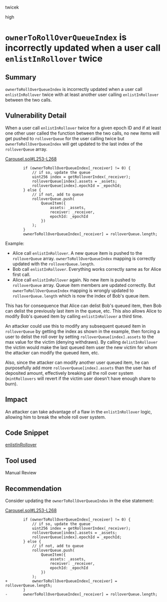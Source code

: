 twicek

high

# `ownerToRollOverQueueIndex` is incorrectly updated when a user call `enlistInRollover` twice

## Summary
`ownerToRollOverQueueIndex` is incorrectly updated when a user call `enlistInRollover` twice with at least another user calling `enlistInRollover` between the two calls.

## Vulnerability Detail
When a user call `enlistInRollover` twice for a given epoch ID and if at least one other user called the function between the two calls, no new items will get pushed to `rolloverQueue` for the user calling twice but `ownerToRollOverQueueIndex` will get updated to the last index of the `rolloverQueue` array.

[Carousel.sol#L253-L268](https://github.com/sherlock-audit/2023-03-Y2K/blob/main/Earthquake/src/v2/Carousel/Carousel.sol#L253-L268)
```solidity
        if (ownerToRollOverQueueIndex[_receiver] != 0) {
            // if so, update the queue
            uint256 index = getRolloverIndex(_receiver);
            rolloverQueue[index].assets = _assets;
            rolloverQueue[index].epochId = _epochId;
        } else {
            // if not, add to queue
            rolloverQueue.push(
                QueueItem({
                    assets: _assets,
                    receiver: _receiver,
                    epochId: _epochId
                })
            );
        }
        ownerToRollOverQueueIndex[_receiver] = rolloverQueue.length;
```


Example:
- Alice call `enlistInRollover`.  A new queue item is pushed to the `rolloverQueue` array. `ownerToRollOverQueueIndex` mapping is correctly updated with the `rolloverQueue.length`.
- Bob call `enlistInRollover`. Everything works correctly same as for Alice first call.
- Alice call `enlistInRollover` again. No new item is pushed to `rolloverQueue` array. Queue item members are updated correctly. But `ownerToRollOverQueueIndex` mapping is wrongly updated to `rolloverQueue.length` which is now the index of Bob's queue item.

This has for consequence that Alice can delist Bob's queued item, then Bob can delist the previously last item in the queue, etc.
This also allows Alice to modify Bob's queued item by calling `enlistInRollover` a third time.

An attacker could use this to modify any subsequent queued item in `rolloverQueue` by getting the index as shown in the example, then forcing a user to delist the roll over by setting `rolloverQueue[index].assets` to the max value for the victim (denying withdraws). By calling `delistInRollover` the victim would make the last queued item user the new victim for whom the attacker can modify the queued item, etc.

Also, since the attacker can modify another user queued item, he can purposefully add more `rolloverQueue[index].assets` than the user has of deposited amount, effectively breaking all the roll over system (`mintRollovers` will revert if the victim user doesn't have enough share to burn).

## Impact
An attacker can take advantage of a flaw in the `enlistInRollover` logic, allowing him to break the whole roll over system.


## Code Snippet
[enlistInRollover](https://github.com/sherlock-audit/2023-03-Y2K/blob/main/Earthquake/src/v2/Carousel/Carousel.sol#L238-L271)

## Tool used

Manual Review

## Recommendation
Consider updating the `ownerToRollOverQueueIndex` in the else statement:

[Carousel.sol#L253-L268](https://github.com/sherlock-audit/2023-03-Y2K/blob/main/Earthquake/src/v2/Carousel/Carousel.sol#L253-L268)
```solidity
        if (ownerToRollOverQueueIndex[_receiver] != 0) {
            // if so, update the queue
            uint256 index = getRolloverIndex(_receiver);
            rolloverQueue[index].assets = _assets;
            rolloverQueue[index].epochId = _epochId;
        } else {
            // if not, add to queue
            rolloverQueue.push(
                QueueItem({
                    assets: _assets,
                    receiver: _receiver,
                    epochId: _epochId
                })
            );
+   	    ownerToRollOverQueueIndex[_receiver] = rolloverQueue.length;
        }
-       ownerToRollOverQueueIndex[_receiver] = rolloverQueue.length;
```